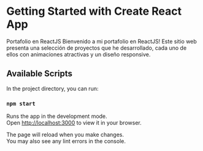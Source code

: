 # Getting Started with Create React App

Portafolio en ReactJS Bienvenido a mi portafolio en ReactJS! Este sitio web presenta una selección de proyectos que he desarrollado, cada uno de ellos con animaciones atractivas y un diseño responsive.

## Available Scripts

In the project directory, you can run:

### `npm start`

Runs the app in the development mode.\
Open [http://localhost:3000](http://localhost:3000) to view it in your browser.

The page will reload when you make changes.\
You may also see any lint errors in the console.
